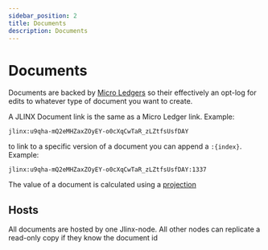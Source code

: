 ```yaml
---
sidebar_position: 2
title: Documents
description: Documents
---
```


# Documents

Documents are backed by [Micro Ledgers](/docs/micro-ledgers) so their effectively an opt-log for edits to whatever type of document you want to create.

A JLINX Document link is the same as a Micro Ledger link. Example: 

`jlinx:u9qha-mQ2eMHZaxZOyEY-o0cXqCwTaR_zLZtfsUsfDAY`

to link to a specific version of a document you can append a `:{index}`. Example: 

`jlinx:u9qha-mQ2eMHZaxZOyEY-o0cXqCwTaR_zLZtfsUsfDAY:1337`


The value of a document is calculated using a [projection](/docs/building-with-ledgers/projections)


## Hosts

All documents are hosted by one Jlinx-node. All other nodes can replicate a 
read-only copy if they know the document id
